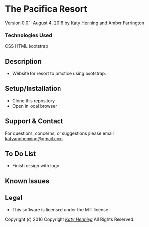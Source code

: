 # The Pacifica Resort
Version 0.0.1: August 4, 2016
by [Katy Henning](https://katycodes.github.io/portfolio) and Amber Farrington

### Technologies Used
CSS HTML bootstrap

## Description

* Website for resort to practice using bootstrap.

## Setup/Installation

* Clone this repository
* Open in local browser


## Support & Contact
For questions, concerns, or suggestions please email katyannhenning@gmail.com


## To Do List
* Finish design with logo



## Known Issues

## Legal
* This software is licensed under the MIT license.


Copyright (c) 2016 Copyright _[Katy Henning](https://katycodes.github.io/portfolio)_ All Rights Reserved.
